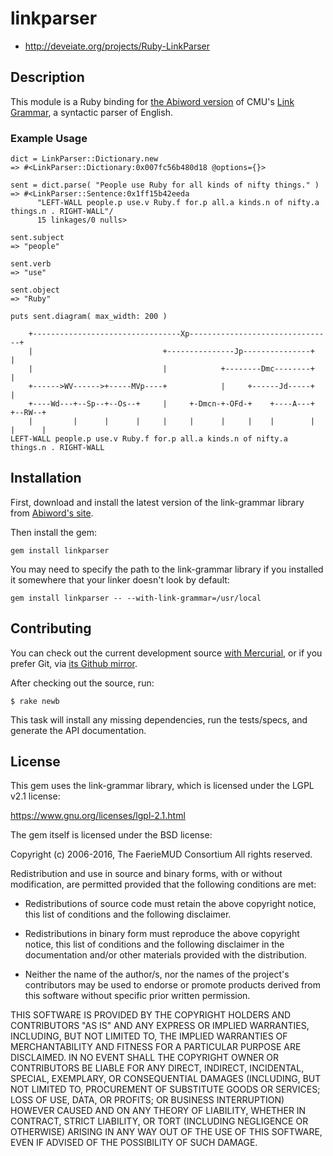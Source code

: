 # linkparser

* http://deveiate.org/projects/Ruby-LinkParser

## Description

This module is a Ruby binding for
[the Abiword version](http://www.abisource.com/projects/link-grammar/) of CMU's
[Link Grammar](http://www.link.cs.cmu.edu/link/), a syntactic parser of English.


### Example Usage

    dict = LinkParser::Dictionary.new
    => #<LinkParser::Dictionary:0x007fc56b480d18 @options={}>

    sent = dict.parse( "People use Ruby for all kinds of nifty things." )
    => #<LinkParser::Sentence:0x1ff15b42eeda
          "LEFT-WALL people.p use.v Ruby.f for.p all.a kinds.n of nifty.a things.n . RIGHT-WALL"/
          15 linkages/0 nulls>

    sent.subject
    => "people"

    sent.verb
    => "use"

    sent.object
    => "Ruby"

    puts sent.diagram( max_width: 200 )
    
        +---------------------------------Xp--------------------------------+
        |                             +---------------Jp---------------+    |
        |                             |            +--------Dmc--------+    |
        +------>WV------>+-----MVp----+            |     +------Jd-----+    |
        +----Wd---+--Sp--+--Os--+     |     +-Dmcn-+-OFd-+    +----A---+    +--RW--+
        |         |      |      |     |     |      |     |    |        |    |      |
    LEFT-WALL people.p use.v Ruby.f for.p all.a kinds.n of nifty.a things.n . RIGHT-WALL


## Installation

First, download and install the latest version of the link-grammar
library from
[Abiword's site](http://www.abisource.com/projects/link-grammar/#download).

Then install the gem:

    gem install linkparser

You may need to specify the path to the link-grammar library if you
installed it somewhere that your linker doesn't look by default:

    gem install linkparser -- --with-link-grammar=/usr/local


## Contributing

You can check out the current development source
[with Mercurial](http://repo.deveiate.org/LinkParser),
or if you prefer Git, via
[its Github mirror](http://github.com/ged/linkparser).

After checking out the source, run:

	$ rake newb

This task will install any missing dependencies, run the tests/specs,
and generate the API documentation.


## License

This gem uses the link-grammar library, which is licensed under the
LGPL v2.1 license:

https://www.gnu.org/licenses/lgpl-2.1.html

The gem itself is licensed under the BSD license:

Copyright (c) 2006-2016, The FaerieMUD Consortium
All rights reserved.

Redistribution and use in source and binary forms, with or without
modification, are permitted provided that the following conditions are met:

* Redistributions of source code must retain the above copyright notice,
  this list of conditions and the following disclaimer.

* Redistributions in binary form must reproduce the above copyright notice,
  this list of conditions and the following disclaimer in the documentation
  and/or other materials provided with the distribution.

* Neither the name of the author/s, nor the names of the project's
  contributors may be used to endorse or promote products derived from this
  software without specific prior written permission.

THIS SOFTWARE IS PROVIDED BY THE COPYRIGHT HOLDERS AND CONTRIBUTORS "AS IS"
AND ANY EXPRESS OR IMPLIED WARRANTIES, INCLUDING, BUT NOT LIMITED TO, THE
IMPLIED WARRANTIES OF MERCHANTABILITY AND FITNESS FOR A PARTICULAR PURPOSE ARE
DISCLAIMED. IN NO EVENT SHALL THE COPYRIGHT OWNER OR CONTRIBUTORS BE LIABLE
FOR ANY DIRECT, INDIRECT, INCIDENTAL, SPECIAL, EXEMPLARY, OR CONSEQUENTIAL
DAMAGES (INCLUDING, BUT NOT LIMITED TO, PROCUREMENT OF SUBSTITUTE GOODS OR
SERVICES; LOSS OF USE, DATA, OR PROFITS; OR BUSINESS INTERRUPTION) HOWEVER
CAUSED AND ON ANY THEORY OF LIABILITY, WHETHER IN CONTRACT, STRICT LIABILITY,
OR TORT (INCLUDING NEGLIGENCE OR OTHERWISE) ARISING IN ANY WAY OUT OF THE USE
OF THIS SOFTWARE, EVEN IF ADVISED OF THE POSSIBILITY OF SUCH DAMAGE.

